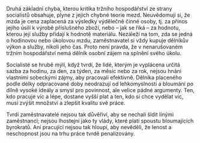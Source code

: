 Druhá základní chyba, kterou kritika tržního hospodářství ze strany socialistů obsahuje, plyne z jejich chybné teorie mezd. Neuvědomují si, že mzda je cena zaplacená za výsledky výdělečně činné osoby, tj. za přínos jejího úsilí k výrobě příslušného zboží, nebo – jak se říká – za hodnotu, kterou její služby přidají k hodnotě materiálu. Nezáleží na tom, zda se jedná o hodinovou nebo úkolovou mzdu, zaměstnavatel si vždy kupuje dělníkův výkon a služby, nikoli jeho čas. Proto není pravda, že v nenarušovaném tržním hospodářství nemá dělník osobní zájem na splnění svého úkolu.

Socialisté se hrubě mýlí, když tvrdí, že lidé, kterým je vyplácena určitá sazba za hodinu, za den, za týden, za měsíc nebo za rok, nejsou hnáni vlastními sobeckými zájmy, aby pracovali efektivně. Dělníka placeného podle délky odpracované doby neodrazují od lehkomyslnosti a bloumání po dílně vysoké ideály a smysl pro povinnost, ale velice pádné argumenty. Ten, kdo pracuje víc a lépe, dostane vyšší plat a ten, kdo si chce vydělat víc, musí zvýšit množství a zlepšit kvalitu své práce.

Tvrdí zaměstnavatelé nejsou tak důvěřiví, aby se nechali šidit línými zaměstnanci; nejsou lhostejní jako ty vlády, které platí spoustu bloumajících byrokratů. Ani pracující nejsou tak hloupí, aby nevěděli, že lenost a neschopnost jsou na trhu práce tvrdě penalizovány.